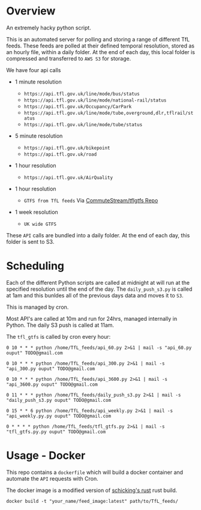 Overview
========

An extremely hacky python script.

This is an automated server for polling and storing a range of different TfL feeds. These feeds are polled at their defined temporal resolution, stored as an hourly file, within a daily folder. At the end of each day, this local folder is compressed and transferred to `AWS S3` for storage. 

We have four api calls

- 1 minute resolution
	- `https://api.tfl.gov.uk/line/mode/bus/status`
	- `https://api.tfl.gov.uk/line/mode/national-rail/status`
	- `https://api.tfl.gov.uk/Occupancy/CarPark`
	- `https://api.tfl.gov.uk/line/mode/tube,overground,dlr,tflrail/status`
	- `https://api.tfl.gov.uk/line/mode/tube/status`

- 5 minute resolution
	- `https://api.tfl.gov.uk/bikepoint`
	- `https://api.tfl.gov.uk/road`

- 1 hour resolution
	- `https://api.tfl.gov.uk/AirQuality`

- 1 hour resolution
	- `GTFS from TfL feeds` Via [CommuteStream/tflgtfs Repo](https://github.com/CommuteStream/tflgtfs)

- 1 week resolution
	- `UK wide GTFS`

These `API` calls are bundled into a daily folder. At the end of each day, this folder is sent to S3.
		
Scheduling
=====


Each of the different Python scripts are called at midnight at will run at the specified resolution until the end of the day. The `daily_push_s3.py` is called at 1am and this bunldes all of the previous days data and moves it to `S3`. 

This is managed by cron. 

Most API's are called at 10m and run for 24hrs, managed internally in Python. The daily S3 push is called at 11am. 

The `tfl_gtfs` is called by cron every hour:

```
0 10 * * * python /home/TfL_feeds/api_60.py 2>&1 | mail -s "api_60.py ouput" TODO@gmail.com

0 10 * * * python /home/TfL_feeds/api_300.py 2>&1 | mail -s "api_300.py ouput" TODO@gmail.com

0 10 * * * python /home/TfL_feeds/api_3600.py 2>&1 | mail -s "api_3600.py ouput" TODO@gmail.com

0 11 * * * python /home/TfL_feeds/daily_push_s3.py 2>&1 | mail -s "daily_push_s3.py ouput" TODO@gmail.com

0 15 * * 6 python /home/TfL_feeds/api_weekly.py 2>&1 | mail -s "api_weekly.py.py ouput" TODO@gmail.com

0 * * * * python /home/TfL_feeds/tfl_gtfs.py 2>&1 | mail -s "tfl_gtfs.py.py ouput" TODO@gmail.com
```


Usage - Docker
===============

This repo contains a `dockerfile` which will build a docker container and automate the `API` requests with Cron.

The docker image is a modified version of [schicking's rust](https://hub.docker.com/r/schickling/rust/) rust build. 

`docker build -t "your_name/feed_image:latest" path/to/TfL_feeds/`
